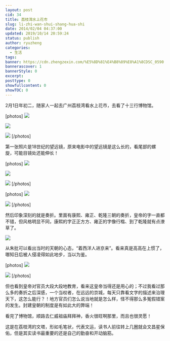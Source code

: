```yaml
---
layout: post
cid: 34
title: 荔枝湾水上花市
slug: li-zhi-wan-shui-shang-hua-shi
date: 2014/02/04 04:37:00
updated: 2019/10/14 20:59:24
status: publish
author: ryuzheng
categories: 
  - 生活
tags: 
banner: https://cdn.zhengzexin.com/%E5%8D%81%E4%B8%89%E8%A1%8CDSC_0590.jpg-90
bannerascover: 1
bannerStyle: 0
excerpt: 
posttype: 0
showfullcontent: 0
showTOC: 0
---
```



2月1日年初二，随家人一起去广州荔枝湾看水上花市，去看了十三行博物馆。

[photos]
![](https://cdn.zhengzexin.com/%E5%8D%81%E4%B8%89%E8%A1%8CDSC_0577.jpg)

![](https://cdn.zhengzexin.com/%E5%8D%81%E4%B8%89%E8%A1%8CDSC_0579.jpg)

![](https://cdn.zhengzexin.com/%E5%8D%81%E4%B8%89%E8%A1%8CDSC_0580.jpg)
[/photos]

第一张照片是18世纪的望远镜，原来电影中的望远镜是这么长的，看尾部的螺旋，可能目镜处还能伸长！

[photos]
![](https://cdn.zhengzexin.com/%E5%8D%81%E4%B8%89%E8%A1%8CDSC_0581.jpg)

![](https://cdn.zhengzexin.com/%E5%8D%81%E4%B8%89%E8%A1%8CDSC_0583.jpg)

![](https://cdn.zhengzexin.com/%E5%8D%81%E4%B8%89%E8%A1%8CDSC_0584.jpg)
[/photos]

[photos]
![](https://cdn.zhengzexin.com/%E5%8D%81%E4%B8%89%E8%A1%8CDSC_0585.jpg)

![](https://cdn.zhengzexin.com/%E5%8D%81%E4%B8%89%E8%A1%8CDSC_0589.jpg)
[/photos]

然后印象深刻的就是奏折。里面有康熙、雍正、乾隆三朝的奏折，皇帝的字一直都不错，但风格明显不同，康熙的字正正方方、雍正的字像行楷、到了乾隆就有点潦草了。

![](https://cdn.zhengzexin.com/%E5%8D%81%E4%B8%89%E8%A1%8CDSC_0590.jpg-90)

从朱批可以看出当时的天朝的心态，“着西洋人进京来”。看来真是高高在上惯了，哪知日后被人侵凌得如此地步，当以为鉴。

[photos]
![](https://cdn.zhengzexin.com/%E5%8D%81%E4%B8%89%E8%A1%8CDSC_0592.jpg)

![](https://cdn.zhengzexin.com/%E5%8D%81%E4%B8%89%E8%A1%8CDSC_0593.jpg-90)
[/photos]

但也看到皇帝对官员大段大段地教育，看来这皇帝当得还是用心的；不过我看过那么多的奏折之后深感，一个当权者，在远远的京城，每天只靠看文字的描述来治理天下，这怎么能行？！地方官员们怎么说当地就是怎么样，怪不得那么多冤假错案的发生。封建皇朝的制度是有如此大的弊端！

看完了博物馆，顺路去仁威祖庙拜拜神，香火很旺啊那里，而且也很灵愿！

这是在荔枝湾的文塔，形如毛笔状，代表文运，读书人前往转上几圈就会文昌星保佑，但是其实读书最重要的还是自己的勤奋和开动脑筋。